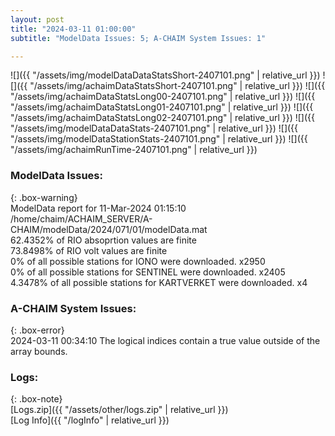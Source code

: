 ```yaml
---
layout: post
title: "2024-03-11 01:00:00"
subtitle: "ModelData Issues: 5; A-CHAIM System Issues: 1"

---
```


![]({{ "/assets/img/modelDataDataStatsShort-2407101.png" | relative_url }})
![]({{ "/assets/img/achaimDataStatsShort-2407101.png" | relative_url }})
![]({{ "/assets/img/achaimDataStatsLong00-2407101.png" | relative_url }})
![]({{ "/assets/img/achaimDataStatsLong01-2407101.png" | relative_url }})
![]({{ "/assets/img/achaimDataStatsLong02-2407101.png" | relative_url }})
![]({{ "/assets/img/modelDataDataStats-2407101.png" | relative_url }})
![]({{ "/assets/img/modelDataStationStats-2407101.png" | relative_url }})
![]({{ "/assets/img/achaimRunTime-2407101.png" | relative_url }})


### ModelData Issues:  
  
{: .box-warning}  
 ModelData report for 11-Mar-2024 01:15:10   
 /home/chaim/ACHAIM_SERVER/A-CHAIM/modelData/2024/071/01/modelData.mat   
 62.4352% of RIO absoprtion values are finite   
 73.8498% of RIO volt values are finite   
 0% of all possible stations for IONO were downloaded. x2950   
 0% of all possible stations for SENTINEL were downloaded. x2405   
 4.3478% of all possible stations for KARTVERKET were downloaded. x4   
  
### A-CHAIM System Issues:  
  
{: .box-error}  
2024-03-11 00:34:10 The logical indices contain a true value outside of the array bounds.  

### Logs:  
  
{: .box-note}  
[Logs.zip]({{ "/assets/other/logs.zip" | relative_url }})  
[Log Info]({{ "/logInfo" | relative_url }})  
